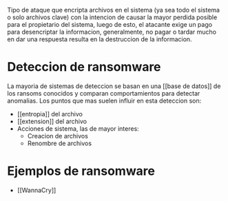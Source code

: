 Tipo de ataque que encripta archivos en el sistema (ya sea todo el sistema o solo archivos clave) con la intencion de causar la mayor perdida posible para el propietario del sistema, luego de esto, el atacante exige un pago para desencriptar la informacion, generalmente, no pagar o tardar mucho en dar una respuesta resulta en la destruccion de la informacion.

# Deteccion de ransomware
La mayoria de sistemas de deteccion se basan en una [[base de datos]] de los ransoms conocidos y comparan comportamientos para detectar anomalias. Los puntos que mas suelen influir en esta deteccion son:
- [[entropia]] del archivo
- [[extension]] del archivo
- Acciones de sistema, las de mayor interes:
	- Creacion de archivos
	- Renombre de archivos
# Ejemplos de ransomware
- [[WannaCry]]